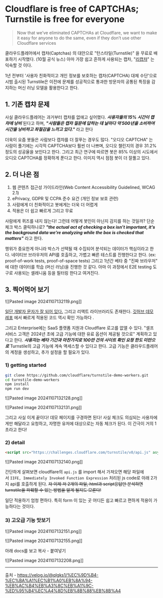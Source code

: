 



# Cloudflare is free of CAPTCHAs; Turnstile is free for everyone

> Now that we’ve eliminated CAPTCHAs at Cloudflare, we want to make it easy for anyone to do the same, even if they don’t use other Cloudflare services

클라우드플레어에서 캡챠(Captchas) 의 대안으로 "턴스타일(Turnstile)" 을 무료로 배포하기 시작했다. (10월 공식 뉴스) 아마 가장 쉽고 흔하게 사용되는 캡차, "[리캡챠](https://namu.wiki/w/reCAPTCHA)" 는 익숙할 것 이다.

1년 전부터 '사용자 친화적이고 개인 정보를 보호하는 캡차(CAPTCHA) 대체 수단'으로 시범 출시된 Turnstile은 이전에 문제를 성공적으로 통과한 방문자의 공통된 특징을 감지하는 머신 러닝 모델을 활용한다고 한다.

## 1. 기존 캡챠 문제

사실 클라우드플레어는 과거부터 캡챠를 없애고 싶어했다. **_사용자들의 15% 시간이 캡챠에 낭비_** 된다고 하며, **_"사람들은 캡차 질문에 답하는 데 날마다 약 500년을 소비하여 시간을 낭비하고 좌절감을 느끼고 있다."_** 라고 한다

더욱이 요즘 봇들은 사람보다 캡챠를 더 잘푸는 경우도 많다. "오디오 CAPTCHA" 는 사람이 풀기에는 시각적 CAPTCHA보다 훨씬 더 나쁘며, 오디오 챌린지의 경우 31.2% 정도의 성공율을 보인다고 한다. 그리고 최근 연구에 따르면 봇은 85% 이상의 시도에서 오디오 CAPTCHA를 정확하게 푼다고 한다. 이미지 역시 점점 봇이 더 잘풀고 있다. 



## 2. 더 나은 점

1. 웹 콘텐츠 접근성 가이드라인(Web Content Accessibility Guidelined, WCAG 2.1)
2. ePrivacy, GDPR 및 CCPA 준수 요건 (개인 정보 보호 관련)
3. 사람에게 더 친화적이고 봇에게는 더욱 더 어렵게
4. 적용은 더 쉽고 빠르게 그리고 무료

사람에게 퀴즈를 내지 않는다! 그런데 어떻게 봇인이 아닌지 감지를 하는 것일까? 단순 체크 박스 클릭하나로? **_"the actual act of checking a box isn’t important, it’s the background data we’re analyzing while the box is checked that matters"_** 라고 한다.

행위가 중요한게 아니라 박스가 선택될 때 수집되어 분석되는 데이터가 핵심이라고 한다. 네이티브 브라우저의 API를 호출하고, 가볍고 빠른 테스트를 진행한다고 한다. (ex: proof-of-work tests, proof-of-space tests) 그리고 1년간 베타 중 "진짜 브라우저" 에 대한 데이터를 학습 (머신 러닝)을 진행한 것 같다. 아마 이 과정에서 E2E testing 도구로 사용되는 셀레니움 등을 필터링 한다고 여겨진다.

## 3. 찍어먹어 보기


![[Pasted image 20241107132119.png]]

[일단 개발자 문자가 잘 되어 있다.](https://developers.cloudflare.com/turnstile/) 그리고 리액트 라이브러리도 존재한다. [깃허브 데모 레포](https://github.com/cloudflare/turnstile-demo-workers) 에서 빠르게 적용된 코드 역시 확인 가능하다 .

그리고 Enterprise에는 SaaS 플랫폼 지원과 Cloudflare 로고를 없앨 수 있다. "셀프 서비스 고객은 2024년 초에 고급 기능에 대한 유료 옵션이 제공될 것으로" 계획하고 있다고 한다. **_사용자는 베타 기간과 마찬가지로 100만 건의 사이트 확인 요청 한도 미만으로_** Turnstile의 고급 기능에 계속 액세스할 수 있다고 한다. 고급 기능은 클라우드플레어의 계정을 생성하고, 추가 설정을 할 필요가 있다.

### 1) getting started

```bash
git clone https://github.com/cloudflare/turnstile-demo-workers.git
cd turnstile-demo-workers
npm install
npm run dev
```


![[Pasted image 20241107132128.png]]



![[Pasted image 20241107132131.png]]



그리고 사실 이게 끝이다! 데모 페이지를 구경하면 된다! 사실 체크도 의심되는 사용자에게만 해달라고 요청하고, 자명한 유저에 대상으로는 자동 체크가 된다. 이 간극이 거의 1초라고 한다!

### 2) detail

```html
<script src="https://challenges.cloudflare.com/turnstile/v0/api.js" async defer></script>
```



![[Pasted image 20241107132140.png]]



간단하게 살펴보면 cloudflare의 `api.js` 를 import 해서 가져오면 해당 파일에서 `IIFE, Immediately Invoked Function Expression` 처리된 js code로 아래 2가지 api를 호출하게 된다. ~~자 이제 저 2개의 파일, html과 script응답만 분석하면 turnstile을 파훼할 수 있는 방법을 알게 될지도 모른다!~~

일단 적용하기 엄청 편하다. 특히 form 이 있는 곳 어디든 쉽고 빠르고 편하게 적용이 가능하다는 것이다.

### 3) 고오급 기능 맛보기


![[Pasted image 20241107132151.png]]



![[Pasted image 20241107132155.png]]


아래 docs를 보고 복사 - 붙여넣기

![[Pasted image 20241107132208.png]]






---

출처 - https://velog.io/@qlgks1/%EC%9D%B4-%EC%BA%A1%EC%B1%A0%EB%8A%94-%EB%AC%B4%EB%A3%8C%EB%A1%9C-%ED%95%B4%EC%A4%8D%EB%8B%88%EB%8B%A4